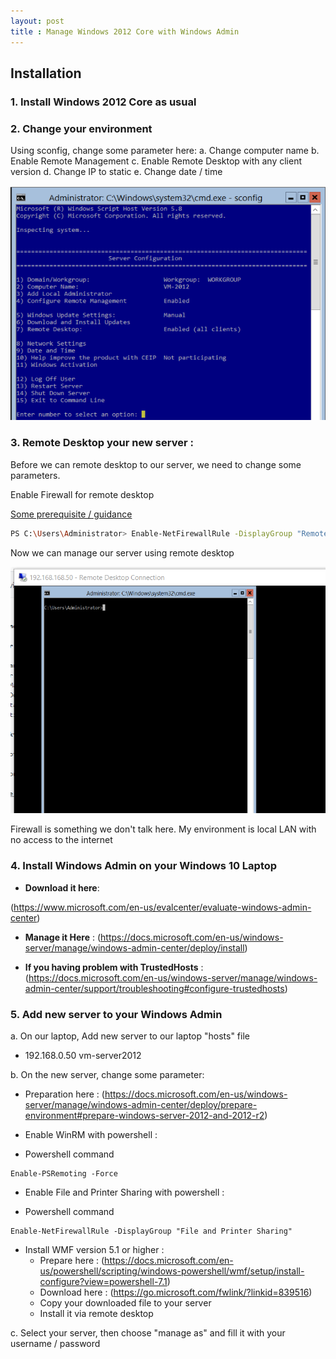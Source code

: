 ```yaml
---
layout: post
title : Manage Windows 2012 Core with Windows Admin
---
```


## Installation

### 1. Install Windows 2012 Core as usual

### 2. Change your environment

Using sconfig, change some parameter here:
a. Change computer name
b. Enable Remote Management
c. Enable Remote Desktop with any client version
d. Change IP to static
e. Change date / time

![sconfig](../images/sconfig.png)

### 3. Remote Desktop your new server :

Before we can remote desktop to our server, we need to change some parameters.
	
Enable Firewall for remote desktop

[Some prerequisite / guidance](https://docs.microsoft.com/en-us/archive/blogs/bruce_adamczak/windows-2012-core-survival-guide-remote-desktop)

```sh
PS C:\Users\Administrator> Enable-NetFirewallRule -DisplayGroup "Remote Desktop"
```

Now we can manage our server using remote desktop

![Remote Desktop](../images/remotedesktop.png)

<Aside> 
Firewall is something we don't talk here. My environment is local LAN with no access to the internet
</Aside>

### 4. Install Windows Admin on your Windows 10 Laptop
- **Download it here**:

(https://www.microsoft.com/en-us/evalcenter/evaluate-windows-admin-center)
	
- **Manage it Here** :
	(https://docs.microsoft.com/en-us/windows-server/manage/windows-admin-center/deploy/install)
	
- **If you having problem with TrustedHosts** :
	(https://docs.microsoft.com/en-us/windows-server/manage/windows-admin-center/support/troubleshooting#configure-trustedhosts)

### 5. Add new server to your Windows Admin
a. On our laptop, Add new server to our laptop "hosts" file

- 192.168.0.50 vm-server2012

b. On the new server, change some parameter:

- Preparation here :
	(https://docs.microsoft.com/en-us/windows-server/manage/windows-admin-center/deploy/prepare-environment#prepare-windows-server-2012-and-2012-r2)
- Enable WinRM with powershell :

- Powershell command

```
Enable-PSRemoting -Force
```

- Enable File and Printer Sharing with powershell :

- Powershell command

```
Enable-NetFirewallRule -DisplayGroup "File and Printer Sharing"
```

- Install WMF version 5.1 or higher :
	- Prepare here : 
		(https://docs.microsoft.com/en-us/powershell/scripting/windows-powershell/wmf/setup/install-configure?view=powershell-7.1)
	- Download here : 
		(https://go.microsoft.com/fwlink/?linkid=839516)
	- Copy your downloaded file to your server
	- Install it via remote desktop

c. Select your server, then choose "manage as" and fill it with your username / password
